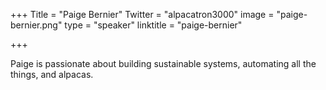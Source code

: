 +++
Title = "Paige Bernier"
Twitter = "alpacatron3000"
image = "paige-bernier.png"
type = "speaker"
linktitle = "paige-bernier"

+++

Paige is passionate about building sustainable systems, automating all the things, and alpacas. 
